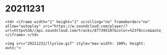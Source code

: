 # 20211231

<html>

<head>
<title> 20211231 </title>
</head>

<body>


    <td> <iframe width="1" height="1" scrolling="no" frameborder="no" allow="autoplay" src="https://w.soundcloud.com/player/?url=https%3A//api.soundcloud.com/tracks/877395187&color=%23f8ccce&auto_play=true&hide_related=false&show_comments=true&show_user=true&show_reposts=false&show_teaser=true"></iframe> </td>
    
    <img src="20211231/llyslow.gif" style="max-width: 100%; height: auto;"> 
    
</body>

</html>
